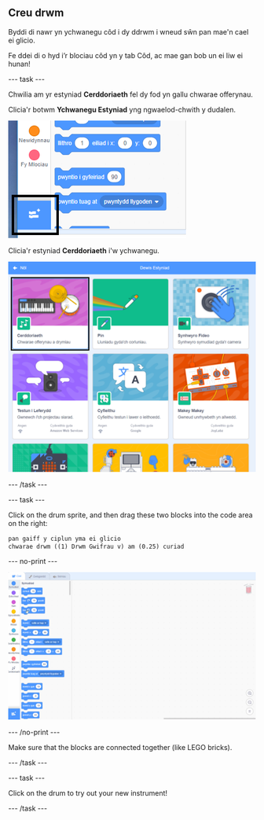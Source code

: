 ## Creu drwm

Byddi di nawr yn ychwanegu côd i dy ddrwm i wneud sŵn pan mae'n cael ei glicio.

Fe ddei di o hyd i’r blociau côd yn y tab Côd, ac mae gan bob un ei liw ei hunan!

\--- task \---

Chwilia am yr estyniad **Cerddoriaeth** fel dy fod yn gallu chwarae offerynau.

Clicia'r botwm **Ychwanegu Estyniad** yng ngwaelod-chwith y dudalen.

![ychwanegu botwm estyniad wedi ei amlygu](images/add-extension-annotated.png)

Clicia'r estyniad **Cerddoriaeth** i'w ychwanegu.

![estyniad cerddoriaeth wedi uwcholeuo](images/click-music-annotated.png)

\--- /task \---

\--- task \---

Click on the drum sprite, and then drag these two blocks into the code area on the right:

```blocks3
pan gaiff y ciplun yma ei glicio
chwarae drwm ((1) Drwm Gwifrau v) am (0.25) curiad
```

\--- no-print \---

![screenshot](images/connect-block.gif)

\--- /no-print \---

Make sure that the blocks are connected together (like LEGO bricks).

\--- /task \---

\--- task \---

Click on the drum to try out your new instrument!

\--- /task \---